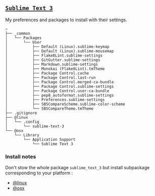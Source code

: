 ## [`Sublime Text 3`](https://www.sublimetext.com)

My preferences and packages to install with their settings.

~~~
~
├── _common
│   └── Packages
│       └── User
│           ├── Default (Linux).sublime-keymap
│           ├── Default (Linux).sublime-mousemap
│           ├── Flake8Lint.sublime-settings
│           ├── GitGutter.sublime-settings
│           ├── Markdown.sublime-settings
│           ├── Monokai (Flake8Lint).tmTheme
│           ├── Package Control.cache
│           ├── Package Control.last-run
│           ├── Package Control.merged-ca-bundle
│           ├── Package Control.sublime-settings
│           ├── Package Control.user-ca-bundle
│           ├── pep8_autoformat.sublime-settings
│           ├── Preferences.sublime-settings
│           ├── SBSCompareScheme.sublime-color-scheme
│           └── SBSCompareTheme.tmTheme
├── .gitignore
├── @linux
│   └── .config
│       └── sublime-text-3
└── @osx
    └── Library
        └── Application Support
            └── Sublime Text 3
~~~

### Install notes

Don't stow the whole package `sublime_text_3` but install subpackage corresponding to your platform : 
- [@linux](https://github.com/Kraymer/F-dotfiles/tree/master/sublime_text_3/%40linux)
- [@osx](https://github.com/Kraymer/F-dotfiles/tree/master/sublime_text_3/%40osx)
